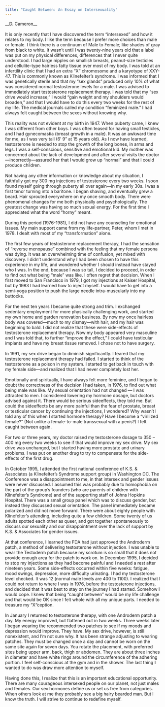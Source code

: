 ```yaml
---
title: "Caught Between: An Essay on Intersexuality"
---
```


\_\_D. Cameron\_\_<br><br>It is only recently that I have discovered the term &#8220;intersexed&#8221; and how it relates to my body. I like the term because I prefer more choices than male or female. I think there is a continuum of Male to Female; like shades of gray from black to white. It wasn&#8217;t until I was twenty-nine years old that a label was put on my physical differences, differences that I never quite understood. I had large nipples on smallish breasts, peanut-size testicles and cellulite-type hairless fatty tissue over most of my body. I was told at an infertility clinic that I had an extra &#8220;X&#8221; chromosome and a karyotype of <span class="caps">XXY</span>-47. This is commonly known as Klinefelter&#8217;s syndrome. I was informed that I was genetically sterile and that my &#8220;sex glands&#8221; produced only 10% of what was considered normal testosterone levels for a male. I was advised to immediately start testosterone replacement therapy. I was told that my &#8220;sex drive would increase,&#8221; I would &#8220;gain weight and my shoulders would broaden,&#8221; and that I would have to do this every two weeks for the rest of my life. The medical journals called my condition &#8220;feminized male.&#8221; I had always felt caught between the sexes without knowing why.<br><br>This reality was not evident at my birth in 1947. When puberty came, I knew I was different from other boys. I was often teased for having small testicles, and I had gynecomastia (breast growth in a male). It was an awkward time for me, as I was very tall (6&#8217; 9&#8221; at 15 years old). As I now have learned, testosterone is needed to stop the growth of the long bones, in arms and legs. I was a self-conscious, sensitive and emotional kid. My mother was concerned about the lack of development and after several visits the doctor&#8212;incorrectly&#8212;assured her that I would grow up &#8220;normal&#8221; and that I could produce children.<br><br>Not having any other information or knowledge about my situation, I faithfully got my 300 mg injections of testosterone every two weeks. I soon found myself going through puberty all over again&#8212;in my early 30s. I was a first tenor turning into a baritone. I began shaving, and eventually grew a beard. Hair sprouted everywhere on my once smooth body. There were phenomenal changes for me both physically and psychologically. The greatest change was having so much sexual energy. For the first time I appreciated what the word &#8220;horny&#8221; meant.<br><br>During this period (1976-1981), I did not have any counseling for emotional issues. My main support came from my life-partner, Peter, whom I met in 1978. I dealt with most of my &#8220;transformation&#8221; alone.<br><br>The first few years of testosterone replacement therapy, I had the sensation of &#8220;reverse menopause&#8221; combined with the feeling that my female persona was dying. It was an overwhelming time of confusion, yet mixed with discovery. I didn&#8217;t understand why I had been chosen to have this experience in my life, and wondered whether I should instead have stayed who I was. In the end, because I was so tall, I decided to proceed, in order to find out what being &#8220;male&#8221; was like. I often regret that decision. When I first moved to San Francisco in 1979, I got my injections at Kaiser Hospital, but by 1983 I had learned how to inject myself. I would have to get into a semi-yoga position to push the large needle intra-muscularly into my buttocks.<br><br>For the next ten years I became quite strong and trim. I exchanged sedentary employment for more physically challenging work, and started my own home and garden renovation business. By now my once hairless body was covered&#8212;much to my dismay&#8212;with hair, and my hair was beginning to bald. I did not realize that these were side-effects of testosterone replacement therapy. Now my body appeared very masculine and I was told that, to further &#8220;improve the effect,&#8221; I could have testicular implants and have my breast tissue removed. I chose not to have surgery.<br><br>In 1991, my sex drive began to diminish significantly. I feared that my testosterone replacement therapy had failed. I started to think of the testosterone as a poison in my system. I started to get back in touch with my female side&#8212;and realized that I had never completely lost her.<br><br>Emotionally and spiritually, I have always felt more feminine, and I began to doubt the correctness of the decision I had taken, in 1976, to find out what being male was like. My sexual orientation had not changed &#8212; I was attracted to men. I considered lowering my hormone dosage, but doctors advised against it. There would be serious sideeffects, they told me. But could the sideeffects be any more painful than the fear of prostate, breast or testicular cancer by continuing the injections, I wondered? Why wasn&#8217;t I told any of this when I started hormone therapy? Have I become a &#8220;virilized female?&#8221; (Not unlike a female-to-male transsexual with a penis?) I felt caught between again.<br><br>For two or three years, my doctor raised my testosterone dosage to 350 &#8211; 400 mg every two weeks to see if that would improve my sex drive. My sex drive was unchanged, but I started having more prostate and urinary problems. I was put on another drug to try to compensate for the side-effects of the first drug.<br><br>In October 1995, I attended the first national conference of K.S. & Associates (a Klinefelter&#8217;s Syndrome support group) in Washington DC. The Conference was a disappointment to me, in that intersex and gender issues were never discussed. I assumed this was probably due to homophobia on the part of the group&#8217;s founders (who are parents of children with Klinefelter&#8217;s Syndrome) and of the supporting staff of Johns Hopkins Hospital. There was a small group panel which was to discuss gender, but instead they discussed sexual orientation. The panel immediately became polarized and did not move forward. There were about eighty people with Klinefelter&#8217;s attending, including quite a few children. Some twenty of us adults spotted each other as queer, and got together spontaneously to discuss our sexuality and our disappointment over the lack of support by K.S. & Associates for gender issues.<br><br>At that conference, I learned the <span class="caps">FDA</span> had just approved the Androderm patch, a method of delivering testosterone without injection. I was unable to wear the Testoderm patch because my scrotum is so small that it does not provide enough area for the patch to work on. In December 1995, I decided to stop my injections as they had become painful and I needed a rest after nineteen years. Some side-effects occurred within five weeks: fatigue, mood swings, depression, more difficulty urinating. I had my testosterone level checked. It was 12 (normal male levels are 400 to 1100). I realized that I could not return to where I was in 1976, before the testosterone injections, and decided that it was best to stay on the journey I had started. Somehow I would cope. I knew that being &#8220;caught between&#8221; would be my life challenge and that would be OK since I felt whole with all my unique parts. I needed to treasure my &#8220;X&#8220;ception.<br><br>In January I returned to testosterone therapy, with one Androderm patch a day. My energy improved, but flattened out in two weeks. Three weeks later I began wearing the recommended two patches to see if my moods and depression would improve. They have. My sex drive, however, is still nonexistent, and I&#8217;m not sure why. It has been strange adjusting to wearing patches. They must be changed once a day and cannot be worn on the same site again for seven days. You rotate the placement, with preferred sites being upper arm, back, thigh or abdomen. They are about three inches in diameter and have white rings around the circumference of the adhering portion. I feel self-conscious at the gym and in the shower. The last thing I wanted to do was draw more attention to myself.<br><br>Having done this, I realize that this is an important educational opportunity. There are many courageous intersexed people on our planet, not just males and females. Our sex hormones define us or set us free from categories. When others look at me they probably see a big hairy bearded man. But I know the truth. I will strive to continue to redefine myself.